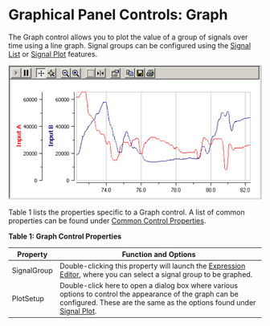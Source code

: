# Graphical Panel Controls: Graph

The Graph control allows you to plot the value of a group of signals over time using a line graph. Signal groups can be configured using the [Signal List](../../signal-views/signal-list.md) or [Signal Plot](../../signal-views/signal-plot.md) features.

![Figure 1: A pair of signals in a signal group plotted using the Graph control.](../../../../.gitbook/assets/gpctrlGraph.gif)

Table 1 lists the properties specific to a Graph control. A list of common properties can be found under [Common Control Properties](graphical-panel-controls-common-control-properties.md).

**Table 1: Graph Control Properties**

| Property    | Function and Options                                                                                                                                                                                                   |
| ----------- | ---------------------------------------------------------------------------------------------------------------------------------------------------------------------------------------------------------------------- |
| SignalGroup | Double-clicking this property will launch the [Expression Editor](../../../../shared-features-in-vehicle-spy/shared-features-expression-builder.md), where you can select a signal group to be graphed.                |
| PlotSetup   | Double-click here to open a dialog box where various options to control the appearance of the graph can be configured. These are the same as the options found under [Signal Plot](../../signal-views/signal-plot.md). |
